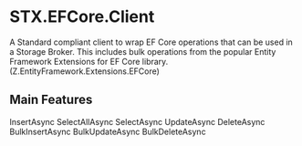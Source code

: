 # STX.EFCore.Client

A Standard compliant client to wrap EF Core operations that can be used in a Storage Broker.  This includes bulk operations from the popular Entity Framework Extensions for EF Core library. (Z.EntityFramework.Extensions.EFCore)

## Main Features

InsertAsync
SelectAllAsync
SelectAsync
UpdateAsync
DeleteAsync
BulkInsertAsync
BulkUpdateAsync
BulkDeleteAsync
